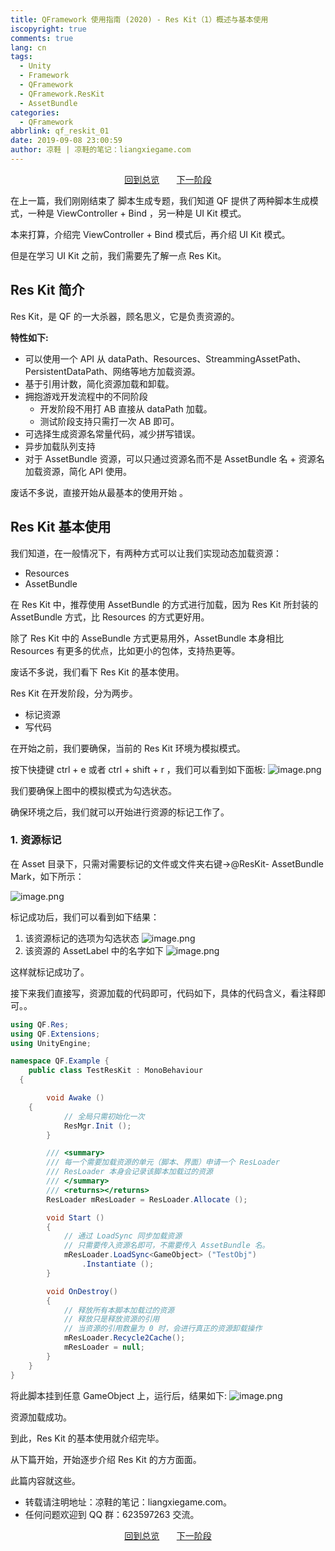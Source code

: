 ```yaml
---
title: QFramework 使用指南 (2020) - Res Kit（1）概述与基本使用
iscopyright: true
comments: true
lang: cn
tags:
  - Unity
  - Framework
  - QFramework
  - QFramework.ResKit
  - AssetBundle
categories:
  - QFramework
abbrlink: qf_reskit_01
date: 2019-09-08 23:00:59
author: 凉鞋 | 凉鞋的笔记：liangxiegame.com
---
```



<center>
<a href="https://tdou.cc/cn/qframework.html">回到总览</a> &nbsp;&nbsp;&nbsp;&nbsp;&nbsp;
<a href="https://tdou.cc/cn/qf_reskit_02.html">下一阶段</a>
</center>


在上一篇，我们刚刚结束了 脚本生成专题，我们知道 QF 提供了两种脚本生成模式，一种是 ViewController + Bind ，另一种是 UI Kit 模式。

本来打算，介绍完 ViewController + Bind 模式后，再介绍 UI Kit 模式。

但是在学习 UI Kit 之前，我们需要先了解一点 Res Kit。

## Res Kit 简介
Res Kit，是 QF 的一大杀器，顾名思义，它是负责资源的。

**特性如下:**
* 可以使用一个 API 从  dataPath、Resources、StreammingAssetPath、PersistentDataPath、网络等地方加载资源。
* 基于引用计数，简化资源加载和卸载。
* 拥抱游戏开发流程中的不同阶段
  * 开发阶段不用打 AB 直接从 dataPath 加载。
  * 测试阶段支持只需打一次 AB 即可。
* 可选择生成资源名常量代码，减少拼写错误。
* 异步加载队列支持
* 对于 AssetBundle 资源，可以只通过资源名而不是 AssetBundle 名 + 资源名 加载资源，简化 API 使用。

废话不多说，直接开始从最基本的使用开始 。

## Res Kit 基本使用
我们知道，在一般情况下，有两种方式可以让我们实现动态加载资源：
* Resources
* AssetBundle

在 Res Kit 中，推荐使用 AssetBundle 的方式进行加载，因为 Res Kit 所封装的 AssetBundle 方式，比 Resources 的方式更好用。

除了 Res Kit 中的 AsseBundle 方式更易用外，AssetBundle 本身相比 Resources 有更多的优点，比如更小的包体，支持热更等。

废话不多说，我们看下 Res Kit 的基本使用。

Res Kit 在开发阶段，分为两步。
* 标记资源
* 写代码

在开始之前，我们要确保，当前的 Res Kit 环境为模拟模式。

按下快捷键 ctrl + e 或者 ctrl + shift + r ，我们可以看到如下面板:
![image.png](http://file.liangxiegame.com/c4069b5b-3752-4c4c-91e7-8e1f2272dbfc.png) 

我们要确保上图中的模拟模式为勾选状态。

确保环境之后，我们就可以开始进行资源的标记工作了。

### 1. 资源标记
在 Asset 目录下，只需对需要标记的文件或文件夹右键->@ResKit- AssetBundle Mark，如下所示：

![image.png](http://file.liangxiegame.com/164d9bc4-ab17-486f-bcb3-cac86f5ea3d7.png) 

标记成功后，我们可以看到如下结果：

1. 该资源标记的选项为勾选状态
![image.png](http://file.liangxiegame.com/09d198ad-6e77-4311-abb5-d684783052ff.png) 
2. 该资源的 AssetLabel 中的名字如下
 ![image.png](http://file.liangxiegame.com/ed48b734-46ca-464a-9f4b-e64d357e985d.png) 

这样就标记成功了。

接下来我们直接写，资源加载的代码即可，代码如下，具体的代码含义，看注释即可。。

``` csharp
using QF.Res;
using QF.Extensions;
using UnityEngine;

namespace QF.Example {
	public class TestResKit : MonoBehaviour 
  {

		void Awake () 
    {
			// 全局只需初始化一次
			ResMgr.Init ();
		}

		/// <summary>
		/// 每一个需要加载资源的单元（脚本、界面）申请一个 ResLoader
		/// ResLoader 本身会记录该脚本加载过的资源
		/// </summary>
		/// <returns></returns>
		ResLoader mResLoader = ResLoader.Allocate ();

		void Start () 
		{
			// 通过 LoadSync 同步加载资源
			// 只需要传入资源名即可，不需要传入 AssetBundle 名。
			mResLoader.LoadSync<GameObject> ("TestObj")
				.Instantiate ();
		}

		void OnDestroy()
		{
			// 释放所有本脚本加载过的资源
			// 释放只是释放资源的引用
			// 当资源的引用数量为 0 时，会进行真正的资源卸载操作
			mResLoader.Recycle2Cache();
			mResLoader = null;
		}
	}
}
```

将此脚本挂到任意 GameObject 上，运行后，结果如下:
![image.png](http://file.liangxiegame.com/cd813baf-0655-4a5a-8078-84b670cd102b.png) 

资源加载成功。

到此，Res Kit 的基本使用就介绍完毕。

从下篇开始，开始逐步介绍 Res Kit 的方方面面。

此篇内容就这些。

* 转载请注明地址：凉鞋的笔记：liangxiegame.com。
* 任何问题欢迎到 QQ 群：623597263 交流。


<center>
<a href="https://tdou.cc/cn/qframework.html">回到总览</a> &nbsp;&nbsp;&nbsp;&nbsp;&nbsp;
<a href="https://tdou.cc/cn/qf_reskit_02.html">下一阶段</a>
</center>
